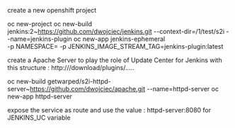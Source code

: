 create a new openshift project

oc new-project <new-project>
oc new-build jenkins:2~https://github.com/dwojciec/jenkins.git --context-dir=/1/test/s2i   --name=jenkins-plugin
oc new-app jenkins-ephemeral \
-p NAMESPACE=<new-project>  -p JENKINS_IMAGE_STREAM_TAG=jenkins-plugin:latest

create a Apache Server to play the role of Update Center for Jenkins with this structure :
http://<httpd-server>/download/plugins/.....

oc new-build getwarped/s2i-httpd-server~https://github.com/dwojciec/apache.git --name=httpd-server
oc new-app httpd-server

expose the service as route and use the value : httpd-server:8080 for JENKINS_UC variable 
